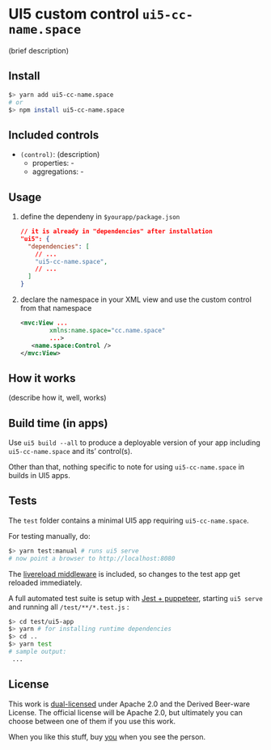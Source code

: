 # UI5 custom control `ui5-cc-name.space`

(brief description)

## Install

```bash
$> yarn add ui5-cc-name.space
# or
$> npm install ui5-cc-name.space
```

## Included controls

- `(control)`: (description)
  - properties: -
  - aggregations: -

## Usage

1. define the dependeny in `$yourapp/package.json`

   ```json
   // it is already in "dependencies" after installation
   "ui5": {
     "dependencies": [
       // ...
       "ui5-cc-name.space",
       // ...
     ]
   }
   ```

2. declare the namespace in your XML view and use the custom control from that namespace

   ```xml
   <mvc:View ... 
           xmlns:name.space="cc.name.space"
           ...>
      <name.space:Control />
   </mvc:View>
   ```

## How it works

(describe how it, well, works)

## Build time (in apps)

Use `ui5 build --all` to produce a deployable version of your app including `ui5-cc-name.space` and its’ control(s).

Other than that, nothing specific to note for using `ui5-cc-name.space` in builds in UI5 apps.

## Tests

The `test` folder contains a minimal UI5 app requiring `ui5-cc-name.space`. 

For testing manually, do:

```bash
$> yarn test:manual # runs ui5 serve
# now point a browser to http://localhost:8080
```

The [livereload middleware](https://github.com/petermuessig/ui5-ecosystem-showcase/tree/master/packages/ui5-middleware-livereload) is included, so changes to the test app get reloaded immediately.

A full automated test suite is setup with [Jest + puppeteer](https://jestjs.io/docs/en/puppeteer), starting `ui5 serve` and running all `/test/**/*.test.js` :

```bash
$> cd test/ui5-app
$> yarn # for installing runtime dependencies
$> cd ..
$> yarn test
# sample output:
 ...
```

## License

This work is [dual-licensed](./LICENSE) under Apache 2.0 and the Derived Beer-ware License. The official license will be Apache 2.0, but ultimately you can choose between one of them if you use this work.

When you like this stuff, buy [you](https://you) when you see the person.
